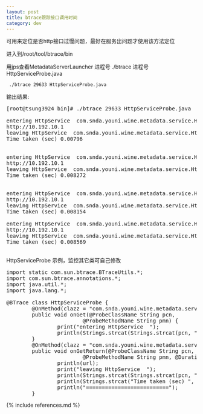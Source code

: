 ```yaml
---
layout: post
title: btrace跟踪接口调用时间
category: dev
---
```



可用来定位是否http接口过慢问题，最好在服务出问题才使用该方法定位


进入到/root/tool/btrace/bin

用jps查看MetadataServerLauncher 进程号
./btrace 进程号  HttpServiceProbe.java

`` 
./btrace 29633 HttpServiceProbe.java
`` 

输出结果:

<pre>
[root@tsung3924 bin]# ./btrace 29633 HttpServiceProbe.java

entering HttpService  com.snda.youni.wine.metadata.service.HttpService.get
http://10.192.10.1
leaving HttpService  com.snda.youni.wine.metadata.service.HttpService.get
Time taken (sec) 0.00796


entering HttpService  com.snda.youni.wine.metadata.service.HttpService.get
http://10.192.10.1
leaving HttpService  com.snda.youni.wine.metadata.service.HttpService.get
Time taken (sec) 0.008272


entering HttpService  com.snda.youni.wine.metadata.service.HttpService.get
http://10.192.10.1
leaving HttpService  com.snda.youni.wine.metadata.service.HttpService.get
Time taken (sec) 0.008154

entering HttpService  com.snda.youni.wine.metadata.service.HttpService.get
http://10.192.10.1
leaving HttpService  com.snda.youni.wine.metadata.service.HttpService.get
Time taken (sec) 0.008569

</pre>

HttpServiceProbe 示例，监控其它类可自己修改

<pre>
import static com.sun.btrace.BTraceUtils.*;
import com.sun.btrace.annotations.*;
import java.util.*;
import java.lang.*;

@BTrace class HttpServiceProbe {
        @OnMethod(clazz = "com.snda.youni.wine.metadata.service.HttpService", method = "get")
        public void onGet(@ProbeClassName String pcn,
                        @ProbeMethodName String pmn) {
                print("entering HttpService  ");
                println(Strings.strcat(Strings.strcat(pcn, "."), pmn));
        }
        @OnMethod(clazz = "com.snda.youni.wine.metadata.service.HttpService", method = "get", location = @Location(Kind.RETURN))
        public void onGetReturn(@ProbeClassName String pcn,
                        @ProbeMethodName String pmn, @Duration long d,java.util.Map paraMap,java.lang.String url) {
                println(url);
                print("leaving HttpService  ");
                println(Strings.strcat(Strings.strcat(pcn, "."), pmn));
                println(Strings.strcat("Time taken (sec) ", Strings.str(d / 1000000000.0)));
                println("==========================");
        }
</pre>

{% include references.md %}